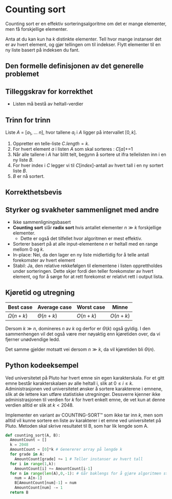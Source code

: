 # Counting sort
<!-- [D3] Forstå Counting-Sort, og hvorfor den er stabil -->

<!--
1. Kjenne den formelle definisjonen av det generelle problemet den løser
2. Kjenne til eventuelle tilleggskrav den stiller for å være korrekt
3. Vite hvordan den oppfører seg; kunne utføre algoritmen, trinn for trinn!
4. Forstå korrekthetsbeviset; hvordan og hvorfor virker algoritmen egentlig?
5. Kjenne til eventuelle styrker eller svakheter, sammenlignet med andre
6. Kjenne kjøretidene under ulike omstendigheter, og forstå utregningen
-->

Counting sort er en effektiv sorteringsalgoritme om det er mange elementer, men få forskjellige elementer.

Anta at du kan kun ha $k$ distinkte elementer. Tell hvor mange instanser det er av hvert element, og gjør tellingen om til indekser. Flytt elementer til en ny liste basert på indeksen du fant.

## Den formelle definisjonen av det generelle problemet
<!-- Et problem er relasjonen mellom input og output -->

## Tilleggskrav for korrekthet
<!-- Korrekhet: algoritmer virker, gir det svaret den skal -->
<!-- Eks: Binary search må ha en sortert liste -->

- Listen må bestå av heltall-verdier

## Trinn for trinn
<!-- Pseudokode med forklaring -->

Liste $A$ = [$a_1$, ... $n$], hvor tallene $a_i$ i $A$ ligger på intervallet $[0,k]$.

1. Oppretter en telle-liste $C.length = k$.
2. For hvert element $a$ i listen $A$ som skal sorteres : $C[a] \mathrel{{+}{=}} 1$
3. Når alle tallene i $A$ har blitt telt, begynn å sortere ut ifra tellelisten inn i en ny liste $B$.
4. For hver index i $C$ legger vi til $C[index]$-antall av hvert tall i en ny sortert liste $B$.
5. $B$ er nå sortert.

## Korrekthetsbevis
<!-- TBA -->

## Styrker og svakheter sammenlignet med andre

- Ikke sammenligningsbasert
- **Counting sort** slår **radix sort** hvis antallet elementer $n \gg k$ forskjellige elementer.
  - Dette er også det tilfellet hvor algoritmen er mest effektiv.
- Sorterer basert på at alle input-elementene $n$ er heltall med en range mellom $0$ og $k$.
- In-place: Nei, da den lager en ny liste midlertidig for å telle antall forekomster av hvert element
- Stabil: Ja, den relative rekkefølgen til elementene i listen opprettholdes under sorteringen. Dette skjer fordi den teller forekomster av hvert element, og for å sørge for at rett forekomst er relativt rett i output lista.

## Kjøretid og utregning
<!-- Under ulike omstendigheter -->

Best case | Average case | Worst case | Minne
---------|----------|---------|---------
$\Omega(n+k)$ | $\Theta(n+k)$ | $O(n+k)$ | $O(n+k)$

Dersom $k \gg n$, domineres $n$ av $k$ og derfor er $\Theta(k)$ også gyldig. I den sammenhengen vil det også være mer nøyaktig enn kjøretiden over, da vi fjerner unødvendige ledd.

Det samme gjelder motsatt vei dersom $n \gg k$, da vil kjøretiden bli $\Theta(n)$.

## Python kodeeksempel

Ved universitetet på Pluto har hvert emne sin egen karakterskala. For et gitt emne består karakterskalaen av alle heltall i, slik at $0 \leq i \leq k$. Administrasjonen ved universitetet ønsker å sortere karakterene i emnene, slik at de lettere kan utføre statistiske utregninger. Dessverre kjenner ikke administrasjonen til verdien for $k$ for hvert enkelt emne, de vet kun at denne verdien alltid er slik at $k<2048$.

Implementer en variant av COUNTING-SORT&trade; som ikke tar inn $k$, men som alltid vil kunne sortere en liste av karakterer i et emne ved universitetet på Pluto. Metoden skal skrive resultatet til B, som har lik lengde som A.

```python
def counting_sort(A, B):
  AmountCount = []
  k = 2048
  AmountCount = [0]*k # Genererer array på lengde k
  for grade in A:
    AmountCount[grade] += 1 # Teller instanser av hvert tall
  for i in range(1,k):
    AmountCount[i] += AmountCount[i-1]
  for n in range(len(A),0,-1): # Går baklengs for å gjøre algoritmen stabil
    num = A[n-1]
    B[AmountCount[num]-1] = num
    AmountCount[num] -= 1
  return B
```

